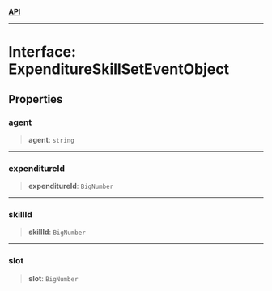 [**API**](../../../README.md)

***

# Interface: ExpenditureSkillSetEventObject

## Properties

### agent

> **agent**: `string`

***

### expenditureId

> **expenditureId**: `BigNumber`

***

### skillId

> **skillId**: `BigNumber`

***

### slot

> **slot**: `BigNumber`
